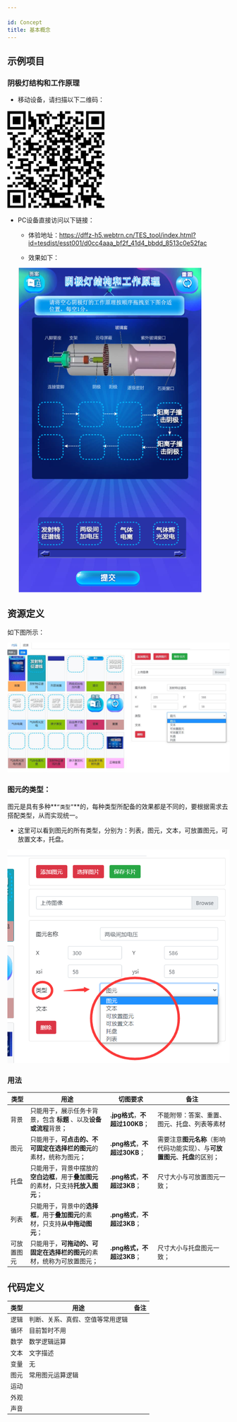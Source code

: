 ```yaml
---

id: Concept
title: 基本概念
---
```




## 示例项目

### 阴极灯结构和工作原理

- 移动设备，请扫描以下二维码：

  

![img](../static/img/image-20201104155951009.png)

- PC设备直接访问以下链接：

  - 体验地址：https://dffz-h5.webtrn.cn/TES_tool/index.html?id=tesdist/esst001/d0cc4aaa_bf2f_41d4_bbdd_8513c0e52fac

  - 效果如下：

   ![img](../static/img/image-20201104160154646.png)

## 资源定义

如下图所示：

![img](../static/img/QQ截图20201104113043.jpg)

### 图元的类型：

图元是具有多种**`“类型”`**的，每种类型所配备的效果都是不同的，要根据需求去搭配类型，从而实现统一。

- 这里可以看到图元的所有类型，分别为：列表，图元，文本，可放置图元，可放置文本，托盘。

![img](../static/img/tuyuanleixing.png)

### 用法

| 类型       | 用途                                                         | 切图要求                        | 备注                                                         |
| ---------- | ------------------------------------------------------------ | ------------------------------- | ------------------------------------------------------------ |
| 背景       | 只能用于，展示任务卡背景，包含 **标题** 、以及**设备或流程**背景； | **.jpg格式**，**不超过100KB**； | 不能附带：答案、重置、图元、托盘、列表等素材                 |
| 图元       | 只能用于，**可点击的、不可固定在选择栏的图元**的素材，统称为图元； | **.png格式**，**不超过30KB**；  | 需要注意**图元名称**（影响代码功能实现）、与**可放置图元**、**托盘**的区别； |
| 托盘       | 只能用于，背景中摆放的**空白边框**，用于**叠加图元** 的素材，只支持**托放入图元**； | **.png格式**，**不超过3KB**；   | 尺寸大小与可放置图元一致；                                   |
| 列表       | 只能用于，背景中的**选择框**，用于**叠加图元**的素材，只支持**从中拖动图元**； | **.png格式**，**不超过3KB**；   |                                                              |
| 可放置图元 | 只能用于，**可拖动的、可固定在选择栏的图元**的素材，统称为可放置图元； | **.png格式，不超过3KB**；       | 尺寸大小与托盘图元一致；                                     |

## 

## 代码定义

| 类型 | 用途                             | 备注 |
| ---- | -------------------------------- | ---- |
| 逻辑 | 判断、关系、真假、空值等常用逻辑 |      |
| 循环 | 目前暂时不用                     |      |
| 数学 | 数学逻辑运算                     |      |
| 文本 | 文字描述                         |      |
| 变量 | 无                               |      |
| 图元 | 常用图元运算逻辑                 |      |
| 运动 |                                  |      |
| 外观 |                                  |      |
| 声音 |                                  |      |

